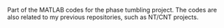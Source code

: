 Part of the MATLAB codes for the phase tumbling project.
The codes are also related to my previous repositories, such as NT/CNT projects. 
